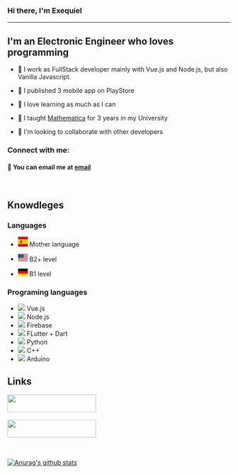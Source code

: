 
### Hi there, I'm Exequiel

---

## I'm an Electronic Engineer who loves programming


- :iphone: I work as FullStack developer mainly with Vue.js and Node.js, but also Vanilla Javascript.
- :iphone: I published 3 mobile app on PlayStore 
- :seedling: I love learning as much as I can 
- :speech_balloon: I taught [Mathematica](https://www.wolfram.com/mathematica/) for 3 years in my University

- :dancers: I'm looking to collaborate with other developers

### Connect with me:

#### :email: You can email me at [email](mailto:contact@exequielgonzalez.com.ar)

<br />

## Knowdleges

### Languages

- <img src="https://raw.githubusercontent.com/ashhitch/ISO-country-flags-icons/ada3cec9052f7de0901465c7a6a700638657a558/src/flags/svg/es.svg" width="22" height="22"> Mother language

- <img  alt="English" width="22px" src="https://raw.githubusercontent.com/ashhitch/ISO-country-flags-icons/master/src/flags/png/us.png"/> B2+ level

- <img  alt="German" width="22px" src="https://raw.githubusercontent.com/ashhitch/iso-country-flags-icons/ada3cec9052f7de0901465c7a6a700638657a558/src/flags/svg/de.svg"/> B1 level

### Programing languages

- <img src="https://upload.wikimedia.org/wikipedia/commons/thumb/9/95/Vue.js_Logo_2.svg/1280px-Vue.js_Logo_2.svg.png" width="30"> Vue.js
- <img src="https://upload.wikimedia.org/wikipedia/commons/thumb/d/d9/Node.js_logo.svg/1920px-Node.js_logo.svg.png" width="30"> Node.js
- <img src="https://upload.wikimedia.org/wikipedia/commons/thumb/3/37/Firebase_Logo.svg/1920px-Firebase_Logo.svg.png" width="30"> Firebase
- <img src="https://cdn.worldvectorlogo.com/logos/flutter.svg" width="20"> FLutter + Dart
- <img src="https://upload.wikimedia.org/wikipedia/commons/thumb/c/c3/Python-logo-notext.svg/1024px-Python-logo-notext.svg.png
" width="30"> Python
- <img src="https://upload.wikimedia.org/wikipedia/commons/thumb/1/18/ISO_C%2B%2B_Logo.svg/800px-ISO_C%2B%2B_Logo.svg.png" width="30"> C++
- <img src="https://upload.wikimedia.org/wikipedia/commons/thumb/8/87/Arduino_Logo.svg/720px-Arduino_Logo.svg.png" width="30"> Arduino

## Links

[<img src="https://upload.wikimedia.org/wikipedia/commons/thumb/7/71/Google_Play_2016_logo.svg/1920px-Google_Play_2016_logo.svg.png" width="200" height="40"> ](https://play.google.com/store/apps/developer?id=Gonzalez+Exequiel+Gabriel) 


[<img src="https://upload.wikimedia.org/wikipedia/commons/thumb/0/01/LinkedIn_Logo.svg/1920px-LinkedIn_Logo.svg.png" width="200" height="40"> ](www.linkedin.com/in/exequielgonzalez)


<br />

[![Anurag's github stats](https://github-readme-stats.vercel.app/api?username=ExequielGonzalez)](https://github.com/ExequielGonzalez/github-readme-stats)

<br />
<br />
